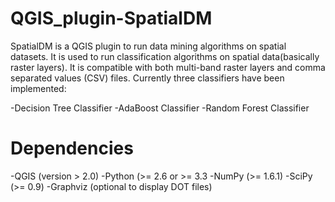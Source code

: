# QGIS_plugin-SpatialDM
SpatialDM is a QGIS plugin to run data mining algorithms on spatial datasets. It is used to run classification algorithms on spatial data(basically raster layers). It is compatible with both multi-band raster layers and comma separated values (CSV) files. Currently three classifiers have been implemented:

-Decision Tree Classifier
-AdaBoost Classifier
-Random Forest Classifier

# Dependencies

-QGIS (version > 2.0)
-Python (>= 2.6 or >= 3.3
-NumPy (>= 1.6.1)
-SciPy (>= 0.9)
-Graphviz (optional to display DOT files)
